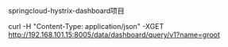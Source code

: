 springcloud-hystrix-dashboard项目

curl -H "Content-Type: application/json" -XGET http://192.168.101.15:8005/data/dashboard/query/v1?name=groot

